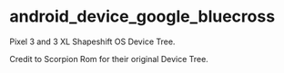 # android_device_google_bluecross
Pixel 3 and 3 XL Shapeshift OS Device Tree.

Credit to Scorpion Rom for their original Device Tree.

